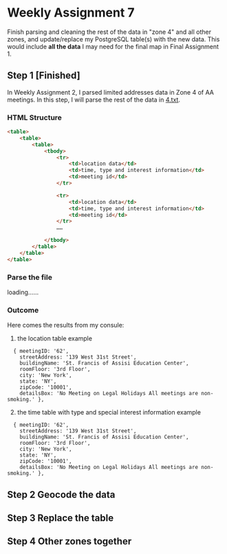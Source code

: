 # Weekly Assignment 7

Finish parsing and cleaning the rest of the data in "zone 4" and all other zones, and update/replace my PostgreSQL table(s) with the new data. This would include **all the data** I may need for the final map in Final Assignment 1.

## Step 1 [Finished]

In Weekly Assignment 2, I parsed limited addresses data in Zone 4 of AA meetings. In this step, I will parse the rest of the data in [4.txt](/Weekly_assign_01/data/4.txt).

### HTML Structure
```HTML
<table>
    <table>
        <table>
            <tbody>
                <tr>
                    <td>location data</td>
                    <td>time, type and interest information</td>
                    <td>meeting id</td>
                </tr>

                <tr>
                    <td>location data</td>
                    <td>time, type and interest information</td>
                    <td>meeting id</td>
                </tr>
                ……

            </tbody>
        </table>
    </table>
</table>
```

### Parse the file
loading……

### Outcome
Here comes the results from my consule:
1. the location table example

```JS
  { meetingID: '62',
    streetAddress: '139 West 31st Street',
    buildingName: 'St. Francis of Assisi Education Center',
    roomFloor: '3rd Floor',
    city: 'New York',
    state: 'NY',
    zipCode: '10001',
    detailsBox: 'No Meeting on Legal Holidays All meetings are non-smoking.' },
```

2. the time table with type and special interest information example

```JS
  { meetingID: '62',
    streetAddress: '139 West 31st Street',
    buildingName: 'St. Francis of Assisi Education Center',
    roomFloor: '3rd Floor',
    city: 'New York',
    state: 'NY',
    zipCode: '10001',
    detailsBox: 'No Meeting on Legal Holidays All meetings are non-smoking.' },
```

## Step 2 Geocode the data

## Step 3 Replace the table

## Step 4 Other zones together
